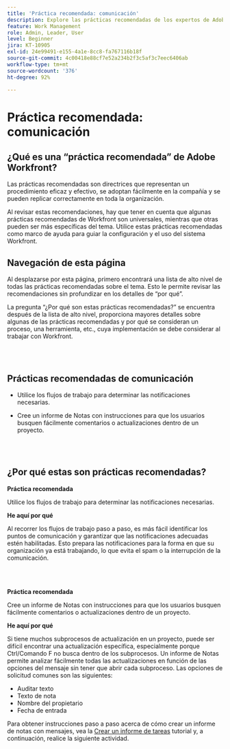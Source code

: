 ```yaml
---
title: 'Práctica recomendada: comunicación'
description: Explore las prácticas recomendadas de los expertos de Adobe Workfront sobre la configuración y administración de notificaciones de comunicación en Workfront.
feature: Work Management
role: Admin, Leader, User
level: Beginner
jira: KT-10905
exl-id: 24e99491-e155-4a1e-8cc8-fa767116b18f
source-git-commit: 4c00418e88cf7e52a234b2f3c5af3c7eec6406ab
workflow-type: tm+mt
source-wordcount: '376'
ht-degree: 92%

---
```


# Práctica recomendada: comunicación

## ¿Qué es una “práctica recomendada” de Adobe Workfront?

Las prácticas recomendadas son directrices que representan un procedimiento eficaz y efectivo, se adoptan fácilmente en la compañía y se pueden replicar correctamente en toda la organización.

Al revisar estas recomendaciones, hay que tener en cuenta que algunas prácticas recomendadas de Workfront son universales, mientras que otras pueden ser más específicas del tema. Utilice estas prácticas recomendadas como marco de ayuda para guiar la configuración y el uso del sistema Workfront.

## Navegación de esta página

Al desplazarse por esta página, primero encontrará una lista de alto nivel de todas las prácticas recomendadas sobre el tema. Esto le permite revisar las recomendaciones sin profundizar en los detalles de “por qué”.

La pregunta “¿Por qué son estas prácticas recomendadas?” se encuentra después de la lista de alto nivel, proporciona mayores detalles sobre algunas de las prácticas recomendadas y por qué se consideran un proceso, una herramienta, etc., cuya implementación se debe considerar al trabajar con Workfront.

</br>
</br>

## Prácticas recomendadas de comunicación

* Utilice los flujos de trabajo para determinar las notificaciones necesarias.

* Cree un informe de Notas con instrucciones para que los usuarios busquen fácilmente comentarios o actualizaciones dentro de un proyecto.

</br>
</br>

## ¿Por qué estas son prácticas recomendadas?

**Práctica recomendada**

Utilice los flujos de trabajo para determinar las notificaciones necesarias.

**He aquí por qué**

Al recorrer los flujos de trabajo paso a paso, es más fácil identificar los puntos de comunicación y garantizar que las notificaciones adecuadas estén habilitadas. Esto prepara las notificaciones para la forma en que su organización ya está trabajando, lo que evita el spam o la interrupción de la comunicación.

</br>
</br>


**Práctica recomendada**

Cree un informe de Notas con instrucciones para que los usuarios busquen fácilmente comentarios o actualizaciones dentro de un proyecto.



**He aquí por qué**

Si tiene muchos subprocesos de actualización en un proyecto, puede ser difícil encontrar una actualización específica, especialmente porque Ctrl/Comando F no busca dentro de los subprocesos. Un informe de Notas permite analizar fácilmente todas las actualizaciones en función de las opciones del mensaje sin tener que abrir cada subproceso. Las opciones de solicitud comunes son las siguientes:

* Auditar texto
* Texto de nota
* Nombre del propietario
* Fecha de entrada

Para obtener instrucciones paso a paso acerca de cómo crear un informe de notas con mensajes, vea la [Crear un informe de tareas](https://experienceleague.adobe.com/docs/workfront-learn/tutorials-workfront/reporting/basic-reporting/create-a-task-report.html) tutorial y, a continuación, realice la siguiente actividad.

